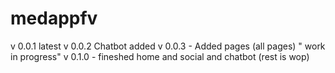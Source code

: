 # medappfv

v 0.0.1 latest
v 0.0.2 Chatbot added
v 0.0.3 - Added pages (all pages) " work in progress"
v 0.1.0 - fineshed home and social and chatbot (rest is wop)